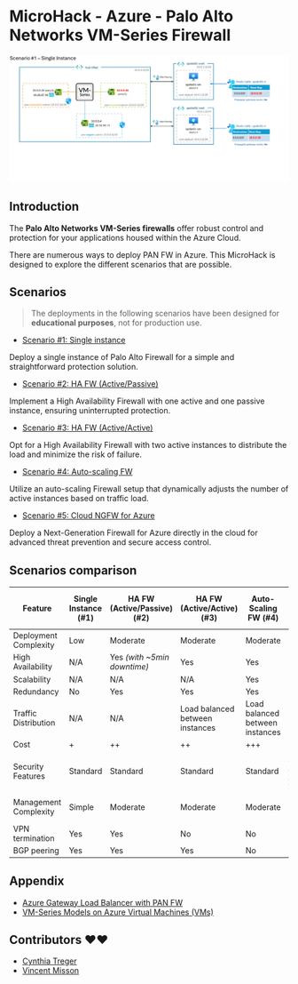 # MicroHack - Azure - Palo Alto Networks VM-Series Firewall

![](docs/MH-PANFW.gif)

## Introduction

The **Palo Alto Networks VM-Series firewalls** offer robust control and protection for your applications housed within the Azure Cloud.

There are numerous ways to deploy PAN FW in Azure. This MicroHack is designed to explore the different scenarios that are possible.

## Scenarios

> The deployments in the following scenarios have been designed for **educational purposes**, not for production use.


* [Scenario #1: Single instance](scenario1/README.md)

Deploy a single instance of Palo Alto Firewall for a simple and straightforward protection solution.

* [Scenario #2: HA FW (Active/Passive)](scenario2/README.md)

Implement a High Availability Firewall with one active and one passive instance, ensuring uninterrupted protection.

* [Scenario #3: HA FW (Active/Active)](scenario3/README.md)

Opt for a High Availability Firewall with two active instances to distribute the load and minimize the risk of failure.

* [Scenario #4: Auto-scaling FW](scenario4/README.md)

Utilize an auto-scaling Firewall setup that dynamically adjusts the number of active instances based on traffic load.

* [Scenario #5: Cloud NGFW for Azure](scenario5/README.md)

Deploy a Next-Generation Firewall for Azure directly in the cloud for advanced threat prevention and secure access control.

## Scenarios comparison

| Feature                  | Single Instance (#1)   | HA FW (Active/Passive) (#2) | HA FW (Active/Active) (#3) | Auto-Scaling FW (#4) | Cloud NGFW for Azure (#5) |  
|--------------------------|------------------------|-----------------------------|-----------------------------|----------------------|----------------------------|  
| Deployment Complexity    | Low                    | Moderate                    | Moderate                    | Moderate             | Low                        |  
| High Availability        | N/A                    | Yes *(with ~5min downtime)*       | Yes                         | Yes                  | Yes                        |  
| Scalability              | N/A                    | N/A                         | N/A                         | Yes                  | Yes                        |  
| Redundancy               | No                     | Yes                         | Yes                         | Yes                  | Yes                        |  
| Traffic Distribution     | N/A                    | N/A                         | Load balanced between instances | Load balanced between instances | Load balanced between instances |  
| Cost                     | +                      | ++                          | ++                          | +++                  | +++                        |  
| Security Features        | Standard               | Standard                    | Standard                    | Standard             | [Superior network security features](https://azure.microsoft.com/en-us/updates/public-preview-cloud-next-generation-firewall-for-azure-from-palo-alto-networks/) |  
| Management Complexity    | Simple                 | Moderate                    | Moderate                    | Moderate             | Simple *(managed service)* |  
| VPN termination          | Yes                    | Yes                         | No                          | No                   | No                         |  
| BGP peering              | Yes                    | Yes                         | Yes                         | No                   | No                         |  

## Appendix

* [Azure Gateway Load Balancer with PAN FW](https://github.com/vmisson/terraform-azure-gwlb-palo-alto)
* [VM-Series Models on Azure Virtual Machines (VMs)](https://docs.paloaltonetworks.com/vm-series/9-1/vm-series-performance-capacity/vm-series-performance-capacity/vm-series-on-azure-models-and-vms)

## Contributors ❤️❤️

* [Cynthia Treger](https://github.com/cynthiatreger)
* [Vincent Misson](https://github.com/vmisson)

 
